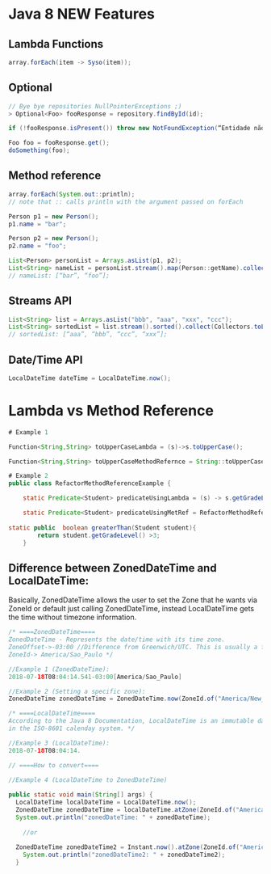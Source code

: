 # Java 8 NEW Features


## Lambda Functions <br>
```java
array.forEach(item -> Syso(item));
```


## Optional <br>
```java
// Bye bye repositories NullPointerExceptions ;)
> Optional<Foo> fooResponse = repository.findById(id);

if (!fooResponse.isPresent()) throw new NotFoundException(“Entidade não existe”);

Foo foo = fooResponse.get();
doSomething(foo);
```

## Method reference 
```java
array.forEach(System.out::println);
// note that :: calls println with the argument passed on forEach

Person p1 = new Person();
p1.name = "bar";

Person p2 = new Person();
p2.name = "foo";

List<Person> personList = Arrays.asList(p1, p2);
List<String> nameList = personList.stream().map(Person::getName).collect(Collectors.toList());
// nameList: [“bar”, “foo”];
```

## Streams API 
```java
List<String> list = Arrays.asList("bbb", "aaa", "xxx", "ccc");
List<String> sortedList = list.stream().sorted().collect(Collectors.toList());
// sortedList: [“aaa”, “bbb”, “ccc”, “xxx”];
```

## Date/Time API
```java
LocalDateTime dateTime = LocalDateTime.now();
```

# Lambda vs Method Reference
```java
# Example 1

Function<String,String> toUpperCaseLambda = (s)->s.toUpperCase();

Function<String,String> toUpperCaseMethodRefernce = String::toUpperCase;

# Example 2
public class RefactorMethodReferenceExample {

    static Predicate<Student> predicateUsingLambda = (s) -> s.getGradeLevel()>=3;

    static Predicate<Student> predicateUsingMetRef = RefactorMethodReferenceExample::greaterThan;
    
static public  boolean greaterThan(Student student){
        return student.getGradeLevel() >3;
    }
```

## Difference between ZonedDateTime and LocalDateTime:
Basically, ZonedDateTime allows the user to set the Zone that he wants via ZoneId or default just calling ZonedDateTime, instead LocalDateTime 
gets the time without timezone information.

```java
/* ====ZonedDateTime====
ZonedDateTime - Represents the date/time with its time zone.
ZoneOffset->-03:00 //Difference from Greenwich/UTC. This is usually a fixed number of hours and minutes.
ZoneId-> America/Sao_Paulo */

//Example 1 (ZonedDateTime):
2018-07-18T08:04:14.541-03:00[America/Sao_Paulo]

//Example 2 (Setting a specific zone):
ZonedDateTime zonedDateTime = ZonedDateTime.now(ZoneId.of("America/New_York"));

/* ====LocalDateTime====
According to the Java 8 Documentation, LocalDateTime is an immutable date-time objetct that represents a date-time, without time-zone
in the ISO-8601 calenday system. */

//Example 3 (LocalDateTime):
2018-07-18T08:04:14.

// ====How to convert====

//Example 4 (LocalDateTime to ZonedDateTime)
    
public static void main(String[] args) {
  LocalDateTime localDateTime = LocalDateTime.now();
  ZonedDateTime zonedDateTime = localDateTime.atZone(ZoneId.of("America/Sao_Paulo"));
  System.out.println("zonedDateTime: " + zonedDateTime);
		
    //or
		
  ZonedDateTime zonedDateTime2 = Instant.now().atZone(ZoneId.of("America/Sao_Paulo));
	System.out.println("zonedDateTime2: " + zonedDateTime2);
  }
  ```
